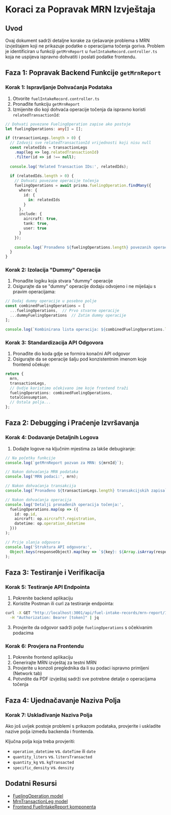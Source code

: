 # Koraci za Popravak MRN Izvještaja

## Uvod

Ovaj dokument sadrži detaljne korake za rješavanje problema s MRN izvještajem koji ne prikazuje podatke o operacijama točenja goriva. Problem je identificiran u funkciji `getMrnReport` u `fuelIntakeRecord.controller.ts` koja ne uspijeva ispravno dohvatiti i poslati podatke frontendu.

## Faza 1: Popravak Backend Funkcije `getMrnReport`

### Korak 1: Ispravljanje Dohvaćanja Podataka

1. Otvorite `fuelIntakeRecord.controller.ts`
2. Pronađite funkciju `getMrnReport`
3. Izmijenite dio koji dohvaća operacije točenja da ispravno koristi `relatedTransactionId`:

```typescript
// Dohvati povezane FuelingOperation zapise ako postoje
let fuelingOperations: any[] = [];

if (transactionLegs.length > 0) {
  // Izdvoji sve relatedTransactionId vrijednosti koji nisu null
  const relatedIds = transactionLegs
    .map(leg => leg.relatedTransactionId)
    .filter(id => id !== null);
  
  console.log('Related Transaction IDs:', relatedIds);
  
  if (relatedIds.length > 0) {
    // Dohvati povezane operacije točenja
    fuelingOperations = await prisma.fuelingOperation.findMany({
      where: {
        id: {
          in: relatedIds
        }
      },
      include: {
        aircraft: true,
        tank: true,
        user: true
      }
    });
    
    console.log(`Pronađeno ${fuelingOperations.length} povezanih operacija točenja`);
  }
}
```

### Korak 2: Izolacija "Dummy" Operacija

1. Pronađite logiku koja stvara "dummy" operacije
2. Osigurajte da se "dummy" operacije dodaju odvojeno i ne miješaju s pravim operacijama:

```typescript
// Dodaj dummy operacije u posebno polje
const combinedFuelingOperations = [
  ...fuelingOperations,  // Prvo stvarne operacije
  ...dummyFuelingOperations  // Zatim dummy operacije
];

console.log(`Kombinirana lista operacija: ${combinedFuelingOperations.length} ukupno`);
```

### Korak 3: Standardizacija API Odgovora

1. Pronađite dio koda gdje se formira konačni API odgovor
2. Osigurajte da se operacije šalju pod konzistentnim imenom koje frontend očekuje:

```typescript
return {
  mrn,
  transactionLegs,
  // Ovdje koristimo očekivano ime koje frontend traži
  fuelingOperations: combinedFuelingOperations,
  totalConsumption,
  // Ostala polja...
};
```

## Faza 2: Debugging i Praćenje Izvršavanja

### Korak 4: Dodavanje Detaljnih Logova

1. Dodajte logove na ključnim mjestima za lakše debugiranje:

```typescript
// Na početku funkcije
console.log(`getMrnReport pozvan za MRN: ${mrnId}`);

// Nakon dohvaćanja MRN podataka
console.log('MRN podaci:', mrn);

// Nakon dohvaćanja transakcija
console.log(`Pronađeno ${transactionLegs.length} transakcijskih zapisa`);

// Nakon dohvaćanja operacija
console.log('Detalji pronađenih operacija točenja:', 
  fuelingOperations.map(op => ({
    id: op.id,
    aircraft: op.aircraft?.registration,
    datetime: op.operation_datetime
  }))
);

// Prije slanja odgovora
console.log('Struktura API odgovora:', 
  Object.keys(responseObject).map(key => `${key}: ${Array.isArray(responseObject[key]) ? responseObject[key].length + ' items' : 'object'}`)
);
```

## Faza 3: Testiranje i Verifikacija

### Korak 5: Testiranje API Endpointa

1. Pokrenite backend aplikaciju
2. Koristite Postman ili curl za testiranje endpointa:

```bash
curl -X GET "http://localhost:3001/api/fuel-intake-records/mrn-report/123" \
  -H "Authorization: Bearer [token]" | jq
```

3. Provjerite da odgovor sadrži polje `fuelingOperations` s očekivanim podacima

### Korak 6: Provjera na Frontendu

1. Pokrenite frontend aplikaciju
2. Generirajte MRN izvještaj za testni MRN
3. Provjerite u konzoli preglednika da li su podaci ispravno primljeni (Network tab)
4. Potvrdite da PDF izvještaj sadrži sve potrebne detalje o operacijama točenja

## Faza 4: Ujednačavanje Naziva Polja

### Korak 7: Usklađivanje Naziva Polja

Ako još uvijek postoje problemi s prikazom podataka, provjerite i uskladite nazive polja između backenda i frontenda.

Ključna polja koja treba provjeriti:
- `operation_datetime` vs. `dateTime` ili `date` 
- `quantity_liters` vs. `litersTransacted`
- `quantity_kg` vs. `kgTransacted`
- `specific_density` vs. `density`

## Dodatni Resursi

- [FuelingOperation model](link-to-model-file)
- [MrnTransactionLeg model](link-to-model-file)
- [Frontend FuelIntakeReport komponenta](link-to-component)
